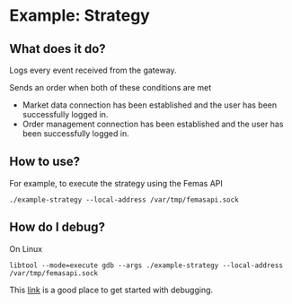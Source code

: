 # Example: Strategy

## What does it do?

Logs every event received from the gateway.

Sends an order when both of these conditions are met

* Market data connection has been established and the user has been successfully logged in.
* Order management connection has been established and the user has been successfully logged in.

## How to use?

For example, to execute the strategy using the Femas API

	./example-strategy --local-address /var/tmp/femasapi.sock

## How do I debug?

On Linux

	libtool --mode=execute gdb --args ./example-strategy --local-address /var/tmp/femasapi.sock

This [link](https://www.gnu.org/software/libtool/manual/html_node/Debugging-executables.html)
is a good place to get started with debugging.
